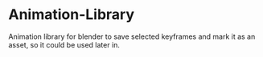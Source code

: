 # Animation-Library
Animation library for blender to save selected keyframes and mark it as an asset, so it could be used later in.
